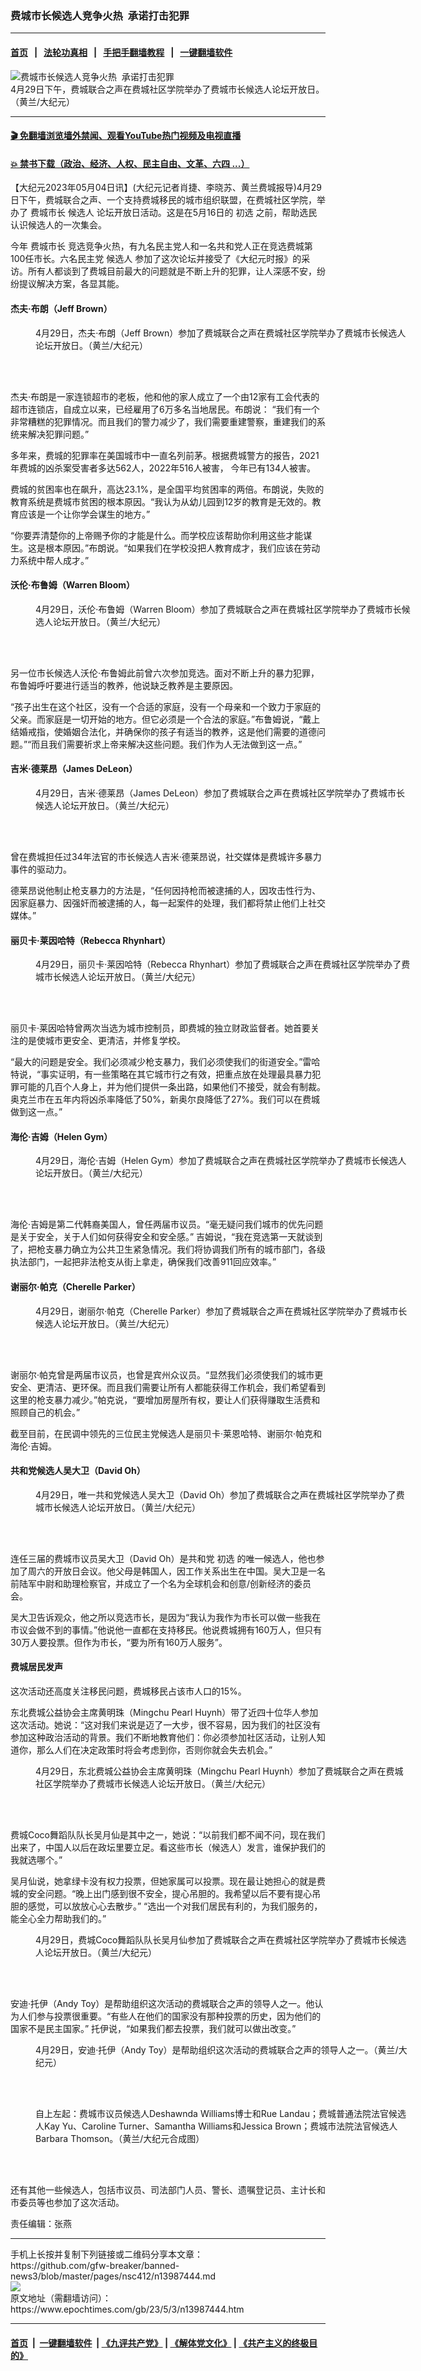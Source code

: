 ### 费城市长候选人竞争火热  承诺打击犯罪
------------------------

#### [首页](https://github.com/gfw-breaker/banned-news3/blob/master/README.md) &nbsp;&nbsp;|&nbsp;&nbsp; [法轮功真相](https://github.com/begood0513/basic/blob/master/README.md)  &nbsp;&nbsp;|&nbsp;&nbsp; [手把手翻墙教程](https://github.com/gfw-breaker/guides/wiki)  &nbsp;&nbsp;|&nbsp;&nbsp; [一键翻墙软件](https://github.com/gfw-breaker/nogfw/blob/master/README.md)  



<div><img alt="费城市长候选人竞争火热  承诺打击犯罪" class="attachment-djy_600_400 size-djy_600_400 wp-post-image" src="https://i.epochtimes.com/assets/uploads/2023/05/id13987448-Mayoral-Forum1-600x400.jpg"/>
<div class="caption">
 4月29日下午，费城联合之声在费城社区学院举办了费城市长候选人论坛开放日。（黄兰/大纪元）
</div></div><hr/>

#### [ 🎬  免翻墙浏览墙外禁闻、观看YouTube热门视频及电视直播](https://github.com/gfw-breaker/HelloWorld)

#### [ 💥  禁书下载（政治、经济、人权、民主自由、文革、六四 ...）](https://github.com/gfw-breaker/books/blob/master/README.md)

<div><p>
 【大纪元2023年05月04日讯】(大纪元记者肖捷、李晓苏、黄兰费城报导)4月29日下午，费城联合之声、一个支持费城移民的城市组织联盟，在费城社区学院，举办了
 <ok href="https://www.epochtimes.com/gb/tag/%E8%B4%B9%E5%9F%8E%E5%B8%82%E9%95%BF.html">
  费城市长
 </ok>
 <ok href="https://www.epochtimes.com/gb/tag/%E5%80%99%E9%80%89%E4%BA%BA.html">
  候选人
 </ok>
 论坛开放日活动。这是在5月16日的
 <ok href="https://www.epochtimes.com/gb/tag/%E5%88%9D%E9%80%89.html">
  初选
 </ok>
 之前，帮助选民认识候选人的一次集会。
</p>
<p>
 今年
 <ok href="https://www.epochtimes.com/gb/tag/%E8%B4%B9%E5%9F%8E%E5%B8%82%E9%95%BF.html">
  费城市长
 </ok>
 竞选竞争火热，有九名民主党人和一名共和党人正在竞选费城第100任市长。六名民主党
 <ok href="https://www.epochtimes.com/gb/tag/%E5%80%99%E9%80%89%E4%BA%BA.html">
  候选人
 </ok>
 参加了这次论坛并接受了《大纪元时报》的采访。所有人都谈到了费城目前最大的问题就是不断上升的犯罪，让人深感不安，纷纷提议解决方案，各显其能。
</p>
<h4>
 杰夫·布朗（Jeff Brown）
</h4>
<figure aria-describedby="caption-attachment-13987449" class="wp-caption aligncenter" id="attachment_13987449" style="width: 600px">
 <ok href="https://i.epochtimes.com/assets/uploads/2023/05/id13987449-Jeff-Brown-copy-e1683132128769.jpg" target="_blank">
  <img alt="" class="size-full wp-image-13987449" src="https://i.epochtimes.com/assets/uploads/2023/05/id13987449-Jeff-Brown-copy-e1683132128769.jpg"/>
 </ok>
 <br/><figcaption class="wp-caption-text" id="caption-attachment-13987449">
  4月29日，杰夫·布朗（Jeff Brown）参加了费城联合之声在费城社区学院举办了费城市长候选人论坛开放日。（黄兰/大纪元）
 </figcaption><br/>
</figure><br/>
<p>
 杰夫·布朗是一家连锁超市的老板，他和他的家人成立了一个由12家有工会代表的超市连锁店，自成立以来，已经雇用了6万多名当地居民。布朗说： “我们有一个非常糟糕的犯罪情况。而且我们的警力减少了，我们需要重建警察，重建我们的系统来解决犯罪问题。”
</p>
<p>
 多年来，费城的犯罪率在美国城市中一直名列前茅。根据费城警方的报告，2021年费城的凶杀案受害者多达562人，2022年516人被害， 今年已有134人被害。
</p>
<p>
 费城的贫困率也在飙升，高达23.1%，是全国平均贫困率的两倍。布朗说，失败的教育系统是费城市贫困的根本原因。“我认为从幼儿园到12岁的教育是无效的。教育应该是一个让你学会谋生的地方。”
</p>
<p>
 “你要弄清楚你的上帝赐予你的才能是什么。而学校应该帮助你利用这些才能谋生。这是根本原因。”布朗说。“如果我们在学校没把人教育成才，我们应该在劳动力系统中帮人成才。”
</p>
<h4>
 沃伦·布鲁姆（Warren Bloom）
</h4>
<figure aria-describedby="caption-attachment-13987457" class="wp-caption aligncenter" id="attachment_13987457" style="width: 600px">
 <ok href="https://i.epochtimes.com/assets/uploads/2023/05/id13987457-Warren-Bloom-e1683132336570.jpg" target="_blank">
  <img alt="" class="size-full wp-image-13987457" src="https://i.epochtimes.com/assets/uploads/2023/05/id13987457-Warren-Bloom-e1683132336570.jpg"/>
 </ok>
 <br/><figcaption class="wp-caption-text" id="caption-attachment-13987457">
  4月29日，沃伦·布鲁姆（Warren Bloom）参加了费城联合之声在费城社区学院举办了费城市长候选人论坛开放日。（黄兰/大纪元）
 </figcaption><br/>
</figure><br/>
<p>
 另一位市长候选人沃伦·布鲁姆此前曾六次参加竞选。面对不断上升的暴力犯罪，布鲁姆呼吁要进行适当的教养，他说缺乏教养是主要原因。
</p>
<p>
 “孩子出生在这个社区，没有一个合适的家庭，没有一个母亲和一个致力于家庭的父亲。而家庭是一切开始的地方。但它必须是一个合法的家庭。”布鲁姆说，“戴上结婚戒指，使婚姻合法化，并确保你的孩子有适当的教养，这是他们需要的道德问题。”“而且我们需要祈求上帝来解决这些问题。我们作为人无法做到这一点。”
</p>
<h4>
 吉米·德莱昂（James DeLeon）
</h4>
<figure aria-describedby="caption-attachment-13987454" class="wp-caption aligncenter" id="attachment_13987454" style="width: 600px">
 <ok href="https://i.epochtimes.com/assets/uploads/2023/05/id13987454-James-DeLeon-copy-3-e1683132404696.jpg" target="_blank">
  <img alt="" class="size-full wp-image-13987454" src="https://i.epochtimes.com/assets/uploads/2023/05/id13987454-James-DeLeon-copy-3-e1683132404696.jpg"/>
 </ok>
 <br/><figcaption class="wp-caption-text" id="caption-attachment-13987454">
  4月29日，吉米·德莱昂（James DeLeon）参加了费城联合之声在费城社区学院举办了费城市长候选人论坛开放日。（黄兰/大纪元）
 </figcaption><br/>
</figure><br/>
<p>
 曾在费城担任过34年法官的市长候选人吉米·德莱昂说，社交媒体是费城许多暴力事件的驱动力。
</p>
<p>
 德莱昂说他制止枪支暴力的方法是，“任何因持枪而被逮捕的人，因攻击性行为、因家庭暴力、因强奸而被逮捕的人，每一起案件的处理，我们都将禁止他们上社交媒体。”
</p>
<h4>
 丽贝卡·莱因哈特（Rebecca Rhynhart）
</h4>
<figure aria-describedby="caption-attachment-13987456" class="wp-caption aligncenter" id="attachment_13987456" style="width: 600px">
 <ok href="https://i.epochtimes.com/assets/uploads/2023/05/id13987456-Rebecca-Rhynhart-e1683132439922.jpg" target="_blank">
  <img alt="" class="size-full wp-image-13987456" src="https://i.epochtimes.com/assets/uploads/2023/05/id13987456-Rebecca-Rhynhart-e1683132439922.jpg"/>
 </ok>
 <br/><figcaption class="wp-caption-text" id="caption-attachment-13987456">
  4月29日，丽贝卡·莱因哈特（Rebecca Rhynhart）参加了费城联合之声在费城社区学院举办了费城市长候选人论坛开放日。（黄兰/大纪元）
 </figcaption><br/>
</figure><br/>
<p>
 丽贝卡·莱因哈特曾两次当选为城市控制员，即费城的独立财政监督者。她首要关注的是使城市更安全、更清洁，并修复学校。
</p>
<p>
 “最大的问题是安全。我们必须减少枪支暴力，我们必须使我们的街道安全。”雷哈特说，“事实证明，有一些策略在其它城市行之有效，把重点放在处理最具暴力犯罪可能的几百个人身上，并为他们提供一条出路，如果他们不接受，就会有制裁。奥克兰市在五年内将凶杀率降低了50%，新奥尔良降低了27%。我们可以在费城做到这一点。”
</p>
<h4>
 海伦·吉姆（Helen Gym）
</h4>
<figure aria-describedby="caption-attachment-13987453" class="wp-caption aligncenter" id="attachment_13987453" style="width: 600px">
 <ok href="https://i.epochtimes.com/assets/uploads/2023/05/id13987453-Helen-Gym-copy-e1683132471938.jpg" target="_blank">
  <img alt="" class="size-full wp-image-13987453" src="https://i.epochtimes.com/assets/uploads/2023/05/id13987453-Helen-Gym-copy-e1683132471938.jpg"/>
 </ok>
 <br/><figcaption class="wp-caption-text" id="caption-attachment-13987453">
  4月29日，海伦·吉姆（Helen Gym）参加了费城联合之声在费城社区学院举办了费城市长候选人论坛开放日。（黄兰/大纪元）
 </figcaption><br/>
</figure><br/>
<p>
 海伦·吉姆是第二代韩裔美国人，曾任两届市议员。“毫无疑问我们城市的优先问题是关于安全，关于人们如何获得安全和安全感。” 吉姆说，“我在竞选第一天就谈到了，把枪支暴力确立为公共卫生紧急情况。我们将协调我们所有的城市部门，各级执法部门，一起把非法枪支从街上拿走，确保我们改善911回应效率。”
</p>
<h4>
 谢丽尔·帕克（Cherelle Parker）
</h4>
<figure aria-describedby="caption-attachment-13987451" class="wp-caption aligncenter" id="attachment_13987451" style="width: 600px">
 <ok href="https://i.epochtimes.com/assets/uploads/2023/05/id13987451-Cherelle-Parker-e1683132502669.jpg" target="_blank">
  <img alt="" class="size-full wp-image-13987451" src="https://i.epochtimes.com/assets/uploads/2023/05/id13987451-Cherelle-Parker-e1683132502669.jpg"/>
 </ok>
 <br/><figcaption class="wp-caption-text" id="caption-attachment-13987451">
  4月29日，谢丽尔·帕克（Cherelle Parker）参加了费城联合之声在费城社区学院举办了费城市长候选人论坛开放日。（黄兰/大纪元）
 </figcaption><br/>
</figure><br/>
<p>
 谢丽尔·帕克曾是两届市议员，也曾是宾州众议员。“显然我们必须使我们的城市更安全、更清洁、更环保。而且我们需要让所有人都能获得工作机会，我们希望看到这里的枪支暴力减少。”帕克说，“要增加房屋所有权，要让人们获得赚取生活费和照顾自己的机会。”
</p>
<p>
 截至目前，在民调中领先的三位民主党候选人是丽贝卡·莱恩哈特、谢丽尔·帕克和海伦·吉姆。
</p>
<h4>
 共和党候选人吴大卫（David Oh）
</h4>
<figure aria-describedby="caption-attachment-13987452" class="wp-caption aligncenter" id="attachment_13987452" style="width: 600px">
 <ok href="https://i.epochtimes.com/assets/uploads/2023/05/id13987452-David-Oh-copy-e1683132539256.jpg" target="_blank">
  <img alt="" class="size-full wp-image-13987452" src="https://i.epochtimes.com/assets/uploads/2023/05/id13987452-David-Oh-copy-e1683132539256.jpg"/>
 </ok>
 <br/><figcaption class="wp-caption-text" id="caption-attachment-13987452">
  4月29日，唯一共和党候选人吴大卫（David Oh）参加了费城联合之声在费城社区学院举办了费城市长候选人论坛开放日。（黄兰/大纪元）
 </figcaption><br/>
</figure><br/>
<p>
 连任三届的费城市议员吴大卫（David Oh）是共和党
 <ok href="https://www.epochtimes.com/gb/tag/%E5%88%9D%E9%80%89.html">
  初选
 </ok>
 的唯一候选人，他也参加了周六的开放日会议。他父母是韩国人，因工作关系出生在中国。吴大卫是一名前陆军中尉和助理检察官，并成立了一个名为全球机会和创意/创新经济的委员会。
</p>
<p>
 吴大卫告诉观众，他之所以竞选市长，是因为“我认为我作为市长可以做一些我在市议会做不到的事情。”他说他一直都在支持移民。他说费城拥有160万人，但只有30万人要投票。但作为市长，“要为所有160万人服务”。
</p>
<h4>
 费城居民发声
</h4>
<p>
 这次活动还高度关注移民问题，费城移民占该市人口的15%。
</p>
<p>
 东北费城公益协会主席黄明珠（Mingchu Pearl Huynh）带了近四十位华人参加这次活动。她说：“这对我们来说是迈了一大步，很不容易，因为我们的社区没有参加这种政治活动的背景。我们不断地教育他们：你必须参加社区活动，让别人知道你，那么人们在决定政策时将会考虑到你，否则你就会失去机会。”
</p>
<figure aria-describedby="caption-attachment-13987455" class="wp-caption aligncenter" id="attachment_13987455" style="width: 600px">
 <ok href="https://i.epochtimes.com/assets/uploads/2023/05/id13987455-Mingchu-Pearl-Huynh-copy-e1683132607225.jpg" target="_blank">
  <img alt="" class="size-full wp-image-13987455" src="https://i.epochtimes.com/assets/uploads/2023/05/id13987455-Mingchu-Pearl-Huynh-copy-e1683132607225.jpg"/>
 </ok>
 <br/><figcaption class="wp-caption-text" id="caption-attachment-13987455">
  4月29日，东北费城公益协会主席黄明珠（Mingchu Pearl Huynh）参加了费城联合之声在费城社区学院举办了费城市长候选人论坛开放日。（黄兰/大纪元）
 </figcaption><br/>
</figure><br/>
<p>
 费城Coco舞蹈队队长吴月仙是其中之一，她说：“以前我们都不闻不问，现在我们出来了，中国人以后在政坛里要立足。看这些市长（候选人）发言，谁保护我们的我就选哪个。”
</p>
<p>
 吴月仙说，她拿绿卡没有权力投票，但她家属可以投票。现在最让她担心的就是费城的安全问题。“晚上出门感到很不安全，提心吊胆的。我希望以后不要有提心吊胆的感觉，可以放放心心去散步。” “选出一个对我们居民有利的，为我们服务的，能全心全力帮助我们的。”
</p>
<figure aria-describedby="caption-attachment-13987460" class="wp-caption aligncenter" id="attachment_13987460" style="width: 600px">
 <ok href="https://i.epochtimes.com/assets/uploads/2023/05/id13987460-c5c7bac146aac8f90706e36cdfdc2e36-e1683132718159.jpg" target="_blank">
  <img alt="" class="size-full wp-image-13987460" src="https://i.epochtimes.com/assets/uploads/2023/05/id13987460-c5c7bac146aac8f90706e36cdfdc2e36-e1683132718159.jpg"/>
 </ok>
 <br/><figcaption class="wp-caption-text" id="caption-attachment-13987460">
  4月29日，费城Coco舞蹈队队长吴月仙参加了费城联合之声在费城社区学院举办了费城市长候选人论坛开放日。（黄兰/大纪元）
 </figcaption><br/>
</figure><br/>
<p>
 安迪·托伊（Andy Toy）是帮助组织这次活动的费城联合之声的领导人之一。他认为人们参与投票很重要。“有些人在他们的国家没有那种投票的历史，因为他们的国家不是民主国家。” 托伊说，“如果我们都去投票，我们就可以做出改变。”
</p>
<figure aria-describedby="caption-attachment-13987450" class="wp-caption aligncenter" id="attachment_13987450" style="width: 600px">
 <ok href="https://i.epochtimes.com/assets/uploads/2023/05/id13987450-Andy-Toy-copy-e1683132642111.jpg" target="_blank">
  <img alt="" class="size-full wp-image-13987450" src="https://i.epochtimes.com/assets/uploads/2023/05/id13987450-Andy-Toy-copy-e1683132642111.jpg"/>
 </ok>
 <br/><figcaption class="wp-caption-text" id="caption-attachment-13987450">
  4月29日，安迪·托伊（Andy Toy）是帮助组织这次活动的费城联合之声的领导人之一。（黄兰/大纪元）
 </figcaption><br/>
</figure><br/>
<figure aria-describedby="caption-attachment-13987496" class="wp-caption aligncenter" id="attachment_13987496" style="width: 600px">
 <ok href="https://i.epochtimes.com/assets/uploads/2023/05/id13987496-7-candidates-e1683140447275.jpg" target="_blank">
  <img alt="" class="size-full wp-image-13987496" src="https://i.epochtimes.com/assets/uploads/2023/05/id13987496-7-candidates-e1683140447275.jpg"/>
 </ok>
 <br/><figcaption class="wp-caption-text" id="caption-attachment-13987496">
  自上左起：费城市议员候选人Deshawnda Williams博士和Rue Landau；费城普通法院法官候选人Kay Yu、Caroline Turner、Samantha Williams和Jessica Brown；费城市法院法官候选人Barbara Thomson。（黄兰/大纪元合成图）
 </figcaption><br/>
</figure><br/>
<p>
 还有其他一些候选人，包括市议员、司法部门人员、警长、遗嘱登记员、主计长和市委员等也参加了这次活动。
</p>
<p>
 责任编辑：张燕
</p>
<p>
</p>
</div>
<hr/>
手机上长按并复制下列链接或二维码分享本文章：<br/>
https://github.com/gfw-breaker/banned-news3/blob/master/pages/nsc412/n13987444.md <br/>
<a href='https://github.com/gfw-breaker/banned-news3/blob/master/pages/nsc412/n13987444.md'><img src='https://github.com/gfw-breaker/banned-news3/blob/master/pages/nsc412/n13987444.md.png'/></a> <br/>
原文地址（需翻墙访问）：https://www.epochtimes.com/gb/23/5/3/n13987444.htm


------------------------
#### [首页](https://github.com/gfw-breaker/banned-news3/blob/master/README.md) &nbsp;|&nbsp; [一键翻墙软件](https://github.com/gfw-breaker/nogfw/blob/master/README.md) &nbsp;| [《九评共产党》](https://github.com/gfw-breaker/9ping.md/blob/master/README.md#九评之一评共产党是什么) | [《解体党文化》](https://github.com/gfw-breaker/jtdwh.md/blob/master/README.md) | [《共产主义的终极目的》](https://github.com/gfw-breaker/gczydzjmd.md/blob/master/README.md)


<img src='http://gfw-breaker.win/banned-news3/pages/nsc412/n13987444.md' width='0px' height='0px'/>
